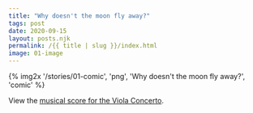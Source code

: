 ```yaml
---
title: "Why doesn't the moon fly away?"
tags: post
date: 2020-09-15
layout: posts.njk
permalink: /{{ title | slug }}/index.html
image: 01-image
---
```

{% img2x '/stories/01-comic', 'png', 'Why doesn&apos;t the moon fly away?', 'comic' %}

View the [musical score for the Viola Concerto](https://imslp.org/wiki/Viola_Concerto%2C_TWV_51:G9_(Telemann%2C_Georg_Philipp)).
